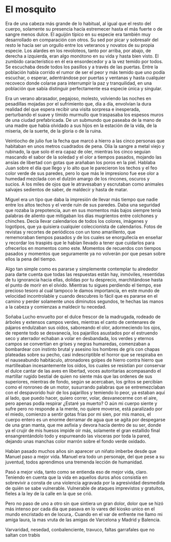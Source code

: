 El mosquito
===========


Era de una cabeza más grande de lo habitual, al igual que el resto del cuerpo, solamente 
su presencia hacía estremecer hasta el más fuerte o de sangre menos dulce. El aguijón 
típico en su especie era también muy desarrollado en comparación con otros. Su sed por 
picar y sobresalir del resto le hacía ser un orgullo entre los veteranos y novatos de su propia 
especie. Los alardes en los revoloteos, tanto por arriba, por abajo, de derecha 
a izquierda, eran algo monótono en su vida y hasta bien visto. El zumbido característico 
en él era ensordecedor y a la vez temido por todos. Se escuchaba desde todos los pasillos y 
a través de las puertas. Entre la población había corrido el rumor de ser el peor y más temido 
que uno podía escuchar, o esperar, adentrándose por puertas y ventanas y hasta cualquier 
recoveco donde colarse para interrumpir la paz y tranquilidad, en una población que sabía 
distinguir perfectamente esa especie única y singular.

Era un verano abrasador, pegajoso, molesto, volviendo las noches en pesadillas mojadas por el 
sufrimiento que, día a día, envolvían la dura realidad del que espera recibir una visita sorpresa 
e inesperada, perturbando el suave y tímido murmullo que traspasaba los espesos muros de una 
ciudad prefabricada. De un submundo que paseaba de la mano de una madre que había olvidado a 
sus hijos en la estación de la vida, de la miseria, de la suerte, de la gloria o de la ruina.


Veintiocho de julio fue la fecha que marcó a hierro a las cinco personas que habitaban en unos 
metros cuadrados de pena. Olía la sangre a metal viejo y rubinado, la que solo él era capaz de 
oler, mientras los cinco seguían mascando el sabor de la soledad y el olor a tiempos 
pasados, mojando las ansías de libertad con gotas que arañaban los poros en la piel. Hablaba 
Juan sobre el día que llego y lo alto que le parecieron los techos y el feo color verde de sus 
paredes, pero lo que más le impresiono fue ese olor a humedad mezclada con el dulzón amargo de 
los rincones, oscuros y sucios. A los miles de ojos que le atravesaban y 
escrutaban como animales salvajes sedientos de saber, de maldecir y hasta de matar.

Miguel era un tipo que daba la impresión de llevar más tiempo que nadie entre los altos techos y 
el verde ruin de sus paredes. Daba una seguridad que rozaba la prepotencia, aun en sus momentos 
más bajos siempre tenía palabras de aliento que mitigaban los días mugrientos entre colchones 
y chinches. Decía llevar calendarios de todos los colores, imágenes y logotipos, que ya quisiera 
cualquier coleccionista de calendarios. Fotos de revistas y recortes de periódicos con un tono 
amarillento, que rememoraban tiempos pasados y de los cuales se enorgullecía en enseñar y recordar 
los traspiés que le habían llevado a tener que cuidarlos para ofrecerlos en momentos como 
este. Momentos de recuerdos con tiempos pasados y momentos que seguramente ya no volverán por 
que pesan sobre ellos la pena del tiempo.


Algo tan simple como es pararse y simplemente contemplar tu alrededor para darte cuenta que 
todas las respuestas están hay, inmóviles, resentidas de tu ignorancia hacia ellas, dolidas por 
tu desprecio, marchitándose hasta el punto de morir en el olvido. Mientras tu sigues perdiendo 
el tiempo, ese precioso tesoro al cual tampoco le damos importancia, en este mundo de velocidad 
incontrolable y cuando descubres lo fácil que es pararse en el camino y perder solamente unos 
diminutos segundos, te hechas las manos a la cabeza y comienzas a maldecir tu necedad.


Soñaba Lucho envuelto por el dulce frescor de la madrugada, rodeado de árboles y extensos campos 
verdes, mientras el canto de centenares de pájaros endulzaban sus oídos, saboreando el 
olor, adormeciendo los ojos, de repente todo se desvanecía, los pajarillos asustados por el 
estruendo seco y aterrador echaban a volar en desbandada, los verdes y eternos campos se convertían 
en grises y negras humaredas, comenzaban a bombardear con instinto brutal y asesino los hombres 
de gris con chapas plateadas sobre su pecho, casi indescriptible el horror que se respiraba en el 
nauseabundo habitáculo, atronadores golpes de hierro contra hierro que martilleaban incesantemente 
los oídos, los cuales se resistían por conservar el dulce cantar de las aves en libertad, voces 
autoritarias acompasando el martillar rugido bestial de quien no siente más que las ordenes de 
sus superiores, mientras de fondo, según se acercaban, los gritos se percibían como el ronroneo de 
un motor, susurrando palabras  que se entremezclaban con el despavorido huir de los pajarillos y 
temiendo lo peor, ya estaban aquí al lado, que puedo hacer, quiero correr, volar, desvanecerme con 
el aire, pero apenas podía respirar ¿Estaré ya muerto? O aún mi cuerpo siente y sufre pero no 
responde a la mente, no quiere moverse, está paralizado por el miedo, comienzo a sentir gotas frías 
por mi sien, por mis manos, el cuerpo entero es un enorme derramar de agua que se agita por 
despegarse de una gran manta, que me asfixia y devora hacía dentro de su ser, donde ya el crujir 
de mis huesos impide oír más, solamente el gran estallido final ensangrentándolo todo y espurreando 
las vísceras por toda la pared, dejando unas manchas color marrón sobre el fondo verde oxidado.
 


Habían pasado muchos años sin aparecer un niñato imberbe desde que Manuel paso a mejor vida. 
Manuel era todo un personaje, del que pese a su juventud, todos aprendimos una tremenda lección 
de humanidad.

Pasó a mejor vida, tanto como se entienda eso de mejor vida, claro. Teniendo en cuenta que la vida en
aquellos duros años consistía en sobrevivir a consta de una violencia agravada por la agresividad desmedida de quién se sabe vulnerable. Vulnerable de ataques imprevistos y gratuitos, fieles a la ley de la calle en la que se crió.

Pero no paso de uno a otro sin que sintiera un gran dolor, dolor que se hizó más intenso por cada día que pasava
en lo vares del kiosko unico en el mundo encristado en de locura,. Cuando en el var de enfrente me llamo mi amiga laura, la mas vruta de las amigas de Varcelona y Madrid y Balencia.

Varvaridad, nesedad, conbalenciente, travuco, faltas garrafales que no saltan con trabis



